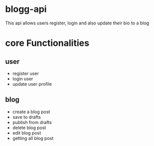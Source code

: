 # blogg-api
This api allows users register, login and also update their bio to a blog 

# core Functionalities
  ## user
  - register user
  - login user
  - update user profile
  ## blog
  - create a blog post
  - save to drafts
  - publish from drafts
  - delete blog post
  - edit blog post
  - getting all blog post 
    
